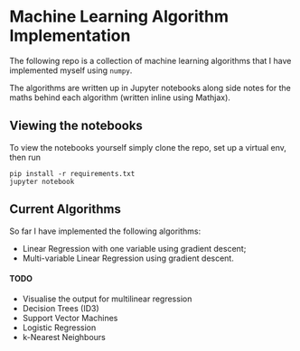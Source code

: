 # Machine Learning Algorithm Implementation

The following repo is a collection of machine learning algorithms that I have
implemented myself using `numpy`.

The algorithms are written up in Jupyter notebooks along side notes for the
maths behind each algorithm (written inline using Mathjax).

## Viewing the notebooks

To view the notebooks yourself simply clone the repo, set up a virtual env, then run

```
pip install -r requirements.txt
jupyter notebook
```

## Current Algorithms

So far I have implemented the following algorithms:

- Linear Regression with one variable using gradient descent;
- Multi-variable Linear Regression using gradient descent.

#### TODO

- Visualise the output for multilinear regression
- Decision Trees (ID3)
- Support Vector Machines
- Logistic Regression
- k-Nearest Neighbours
